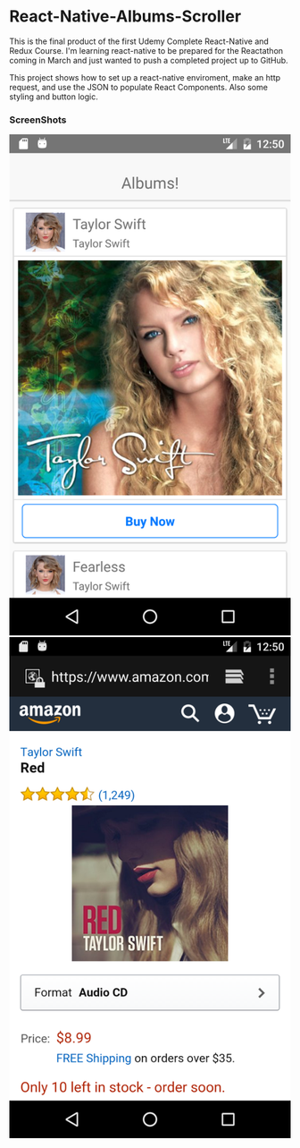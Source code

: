 # React-Native-Albums-Scroller

This is the final product of the first Udemy Complete React-Native and Redux Course. I'm learning react-native to be prepared for the Reactathon coming in March and just wanted to push a completed project up to GitHub.

This project shows how to set up a react-native enviroment, make an http request, and use the JSON to populate React Components. Also some styling and button logic. 

### ScreenShots
![Screen-Shot-1](https://github.com/rezn5447/React-Native-Albums-Scroller/blob/master/Screenshot_1.png)
![Screen-Shot-2](https://github.com/rezn5447/React-Native-Albums-Scroller/blob/master/Screenshot_2.png)

